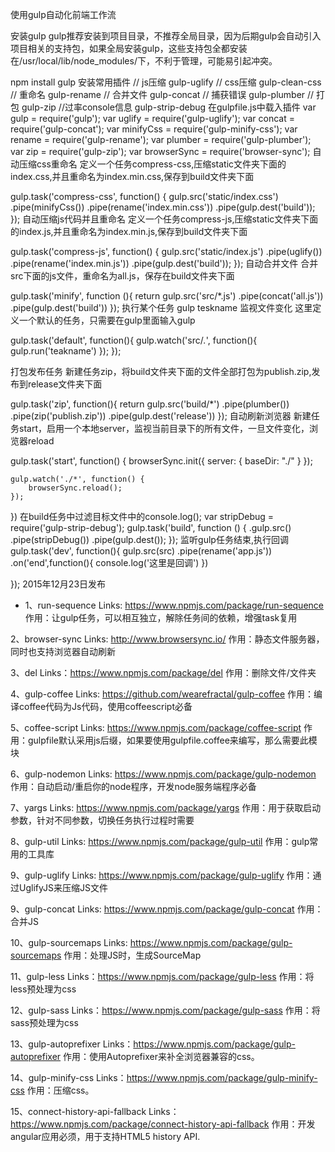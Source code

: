 使用gulp自动化前端工作流

安装gulp
gulp推荐安装到项目目录，不推荐全局目录，因为后期gulp会自动引入项目相关的支持包，如果全局安装gulp，这些支持包全都安装在/usr/local/lib/node_modules/下，不利于管理，可能易引起冲突。

npm install gulp
安装常用插件
// js压缩
gulp-uglify
// css压缩
gulp-clean-css
// 重命名
gulp-rename
// 合并文件
gulp-concat
// 捕获错误
gulp-plumber
// 打包
gulp-zip
//过率console信息
gulp-strip-debug
在gulpfile.js中载入插件
var gulp = require('gulp');
var uglify = require('gulp-uglify');
var concat = require('gulp-concat');
var minifyCss = require('gulp-minify-css');
var rename = require('gulp-rename');
var plumber  = require('gulp-plumber');
var zip = require('gulp-zip');
var browserSync = require('browser-sync');
自动压缩css重命名
定义一个任务compress-css,压缩static文件夹下面的index.css,并且重命名为index.min.css,保存到build文件夹下面

gulp.task('compress-css', function() {
    gulp.src('static/index.css')
        .pipe(minifyCss())
        .pipe(rename('index.min.css')) 
        .pipe(gulp.dest('build'));
});
自动压缩js代码并且重命名
定义一个任务compress-js,压缩static文件夹下面的index.js,并且重命名为index.min.js,保存到build文件夹下面

gulp.task('compress-js', function() {
    gulp.src('static/index.js')
        .pipe(uglify())
        .pipe(rename('index.min.js')) 
        .pipe(gulp.dest('build'));
});
自动合并文件
合并src下面的js文件，重命名为all.js，保存在build文件夹下面

gulp.task('minify', function (){
     return gulp.src('src/*.js')
        .pipe(concat('all.js'))
        .pipe(gulp.dest('build'))
});
执行某个任务
gulp teskname
监视文件变化
这里定义一个默认的任务，只需要在gulp里面输入gulp

gulp.task('default', function(){
    gulp.watch('src/*.*', function(){
        gulp.run('teakname')
    });
});

打包发布任务
新建任务zip，将build文件夹下面的文件全部打包为publish.zip,发布到release文件夹下面

gulp.task('zip', function(){
    return gulp.src('build/*')
        .pipe(plumber())
        .pipe(zip('publish.zip'))
        .pipe(gulp.dest('release'))
});
自动刷新浏览器
新建任务start，启用一个本地server，监视当前目录下的所有文件，一旦文件变化，浏览器reload

gulp.task('start', function() {
    browserSync.init({
        server: {
            baseDir: "./"
        }
    });

    gulp.watch('./*', function() {
        browserSync.reload();
    });
})
在build任务中过滤目标文件中的console.log();
var stripDebug = require('gulp-strip-debug');
gulp.task('build', function () {
        .gulp.src()
        .pipe(stripDebug())
        .pipe(gulp.dest());
});
监听gulp任务结束,执行回调
gulp.task('dev', function(){
    gulp.src(src)
        .pipe(rename('app.js'))
        .on('end',function(){
           console.log('这里是回调')
        })

});
2015年12月23日发布

- 1、run-sequence
Links: https://www.npmjs.com/package/run-sequence
作用：让gulp任务，可以相互独立，解除任务间的依赖，增强task复用

2、browser-sync
Links: http://www.browsersync.io/
作用：静态文件服务器，同时也支持浏览器自动刷新

3、del
Links：https://www.npmjs.com/package/del
作用：删除文件/文件夹

4、gulp-coffee
Links: https://github.com/wearefractal/gulp-coffee
作用：编译coffee代码为Js代码，使用coffeescript必备

5、coffee-script
Links: https://www.npmjs.com/package/coffee-script
作用：gulpfile默认采用js后缀，如果要使用gulpfile.coffee来编写，那么需要此模块

6、gulp-nodemon
Links: https://www.npmjs.com/package/gulp-nodemon
作用：自动启动/重启你的node程序，开发node服务端程序必备

7、yargs
Links: https://www.npmjs.com/package/yargs
作用：用于获取启动参数，针对不同参数，切换任务执行过程时需要

8、gulp-util
Links: https://www.npmjs.com/package/gulp-util
作用：gulp常用的工具库

9、gulp-uglify
Links: https://www.npmjs.com/package/gulp-uglify
作用：通过UglifyJS来压缩JS文件

9、gulp-concat
Links: https://www.npmjs.com/package/gulp-concat
作用：合并JS

10、gulp-sourcemaps
Links: https://www.npmjs.com/package/gulp-sourcemaps
作用：处理JS时，生成SourceMap

11、gulp-less
Links：https://www.npmjs.com/package/gulp-less
作用：将less预处理为css

12、gulp-sass
Links：https://www.npmjs.com/package/gulp-sass
作用：将sass预处理为css

13、gulp-autoprefixer
Links：https://www.npmjs.com/package/gulp-autoprefixer
作用：使用Autoprefixer来补全浏览器兼容的css。

14、gulp-minify-css
Links：https://www.npmjs.com/package/gulp-minify-css
作用：压缩css。

15、connect-history-api-fallback
Links：https://www.npmjs.com/package/connect-history-api-fallback
作用：开发angular应用必须，用于支持HTML5 history API.
